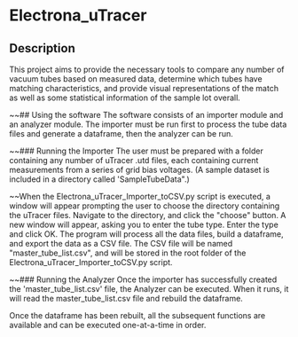 # Electrona_uTracer

## Description
This project aims to provide the necessary tools to compare any number of vacuum tubes based on measured data, determine which tubes have matching characteristics, and provide visual representations of the match as well as some statistical information of the sample lot overall.

~~## Using the software
The software consists of an importer module and an analyzer module.  The importer must be run first to process the tube data files and generate a dataframe, then the analyzer can be run.

~~### Running the Importer
The user must be prepared with a folder containing any number of uTracer .utd files, each containing current measurements from a series of grid bias voltages.  (A sample dataset is included in a directory called 'SampleTubeData".)

~~When the Electrona_uTracer_Importer_toCSV.py script is executed, a window will appear prompting the user to choose the directory containing the uTracer files. Navigate to the directory, and click the "choose" button.
A new window will appear, asking you to enter the tube type.  Enter the type and click OK.
The program will process all the data files, build a dataframe, and export the data as a CSV file.  The CSV file will be named "master_tube_list.csv", and will be stored in the root folder of the Electrona_uTracer_Importer_toCSV.py script.

~~### Running the Analyzer
Once the importer has successfully created the 'master_tube_list.csv' file, the Analyzer can be executed.  When it runs, it will read the master_tube_list.csv file and rebuild the dataframe.

Once the dataframe has been rebuilt, all the subsequent functions are available and can be executed one-at-a-time in order.
